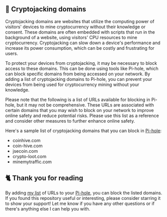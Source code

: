 ## 🧮 Cryptojacking domains
Cryptojacking domains are websites that utilize the computing power of visitors' devices to mine cryptocurrency without their knowledge or consent.
These domains are often embedded with scripts that run in the background of a website, using visitors' CPU resources to mine cryptocurrency.
Cryptojacking can slow down a device's performance and increase its power consumption, which can be costly and frustrating for users.

To protect your devices from cryptojacking, it may be necessary to block access to these domains.
This can be done using tools like Pi-hole, which can block specific domains from being accessed on your network.
By adding a list of cryptojacking domains to Pi-hole, you can prevent your devices from being used for cryptocurrency mining without your knowledge.

Please note that the following is a list of URLs available for blocking in Pi-hole, but it may not be comprehensive.
These URLs are associated with certain domains that you may wish to block on your network to improve online safety and reduce potential risks.
Please use this list as a reference and consider other measures to further enhance online safety.

Here's a sample list of cryptojacking domains that you can block in [Pi-hole](../What%20is%20Pi-hole.md):
- coinhive.com
- coin-hive.com
- jsecoin.com
- crypto-loot.com
- minemytraffic.com

## 🐈 Thank you for reading
By adding [my list](https://github.com/sefinek24/PiHole-Blocklist-Collection/blob/main/List.md) of URLs to your [Pi-hole](../What%20is%20Pi-hole.md), you can block the listed domains.
If you found this repository useful or interesting, please consider starring it to show your support!
Let me know if you have any other questions or if there's anything else I can help you with.